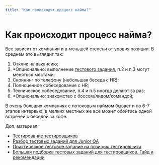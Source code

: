 ```yaml
---
title: "Как происходит процесс найма?"
---
```


# Как происходит процесс найма?

Все зависит от компании и в меньшей степени от уровня позиции. В среднем это выглядит так:

1. Отклик на вакансию;
2. \*Опционально: выполнение [тестового задания](https://www.youtube.com/watch?v=LAh7CAqzJec), п.2 и п.3 могут меняться местами;
3. Скрининг по телефону (небольшая беседа с HR);
4. Полноценное собеседование с HR;
5. Техническое собеседование, п.4 и п.5 иногда делают за раз;
6. \*Опционально: знакомство с боссом/лидом/командой;

В очень больших компаниях с потоковым наймом бывает и по 6-7 этапов интервью, в мелких местных же всё может обойтись одной встречей с беседой за кофе.

Доп. материал:

* [Тестирование тестировщиков](https://habr.com/ru/company/hh/blog/571364/)
* [Разбор тестовых заданий для Junior QA](https://youtu.be/e12TjJHux1Y?si=vatYXsdX_wR7SbVS)
* [Практическое тестовое задание на позицию тестировщика](https://youtu.be/3Ufo23ylSPU?si=D8oMEhS50UaeIw-G)
* [Большая подборка тестовых заданий для тестировщиков. Гайд и рекомендации](https://habr.com/p/790438/)
